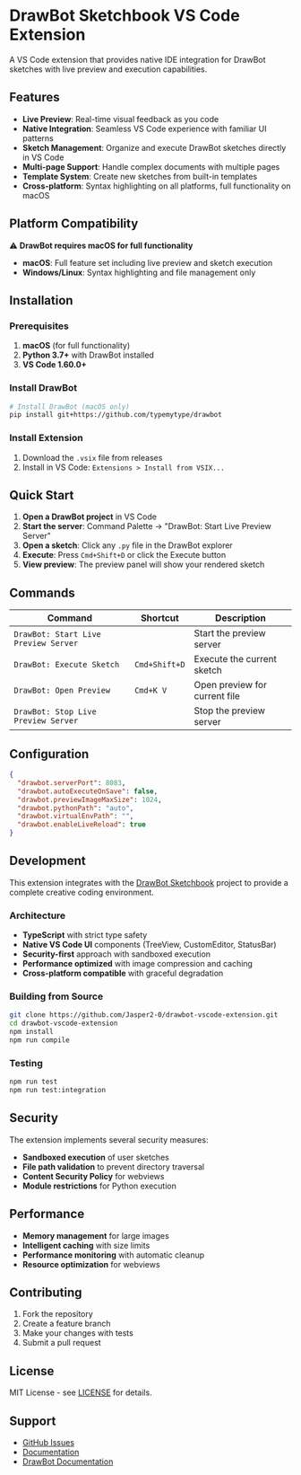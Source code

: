 # DrawBot Sketchbook VS Code Extension

A VS Code extension that provides native IDE integration for DrawBot sketches with live preview and execution capabilities.

## Features

- **Live Preview**: Real-time visual feedback as you code
- **Native Integration**: Seamless VS Code experience with familiar UI patterns
- **Sketch Management**: Organize and execute DrawBot sketches directly in VS Code
- **Multi-page Support**: Handle complex documents with multiple pages
- **Template System**: Create new sketches from built-in templates
- **Cross-platform**: Syntax highlighting on all platforms, full functionality on macOS

## Platform Compatibility

⚠️ **DrawBot requires macOS for full functionality**

- **macOS**: Full feature set including live preview and sketch execution
- **Windows/Linux**: Syntax highlighting and file management only

## Installation

### Prerequisites

1. **macOS** (for full functionality)
2. **Python 3.7+** with DrawBot installed
3. **VS Code 1.60.0+**

### Install DrawBot

```bash
# Install DrawBot (macOS only)
pip install git+https://github.com/typemytype/drawbot
```

### Install Extension

1. Download the `.vsix` file from releases
2. Install in VS Code: `Extensions > Install from VSIX...`

## Quick Start

1. **Open a DrawBot project** in VS Code
2. **Start the server**: Command Palette → "DrawBot: Start Live Preview Server"
3. **Open a sketch**: Click any `.py` file in the DrawBot explorer
4. **Execute**: Press `Cmd+Shift+D` or click the Execute button
5. **View preview**: The preview panel will show your rendered sketch

## Commands

| Command | Shortcut | Description |
|---------|----------|-------------|
| `DrawBot: Start Live Preview Server` | | Start the preview server |
| `DrawBot: Execute Sketch` | `Cmd+Shift+D` | Execute the current sketch |
| `DrawBot: Open Preview` | `Cmd+K V` | Open preview for current file |
| `DrawBot: Stop Live Preview Server` | | Stop the preview server |

## Configuration

```json
{
  "drawbot.serverPort": 8083,
  "drawbot.autoExecuteOnSave": false,
  "drawbot.previewImageMaxSize": 1024,
  "drawbot.pythonPath": "auto",
  "drawbot.virtualEnvPath": "",
  "drawbot.enableLiveReload": true
}
```

## Development

This extension integrates with the [DrawBot Sketchbook](https://github.com/Jasper2-0/drawbot-vscode-sketchbook) project to provide a complete creative coding environment.

### Architecture

- **TypeScript** with strict type safety
- **Native VS Code UI** components (TreeView, CustomEditor, StatusBar)
- **Security-first** approach with sandboxed execution
- **Performance optimized** with image compression and caching
- **Cross-platform compatible** with graceful degradation

### Building from Source

```bash
git clone https://github.com/Jasper2-0/drawbot-vscode-extension.git
cd drawbot-vscode-extension
npm install
npm run compile
```

### Testing

```bash
npm run test
npm run test:integration
```

## Security

The extension implements several security measures:

- **Sandboxed execution** of user sketches
- **File path validation** to prevent directory traversal
- **Content Security Policy** for webviews
- **Module restrictions** for Python execution

## Performance

- **Memory management** for large images
- **Intelligent caching** with size limits
- **Performance monitoring** with automatic cleanup
- **Resource optimization** for webviews

## Contributing

1. Fork the repository
2. Create a feature branch
3. Make your changes with tests
4. Submit a pull request

## License

MIT License - see [LICENSE](LICENSE) for details.

## Support

- [GitHub Issues](https://github.com/Jasper2-0/drawbot-vscode-extension/issues)
- [Documentation](https://github.com/Jasper2-0/drawbot-vscode-extension/wiki)
- [DrawBot Documentation](https://drawbot.com)
